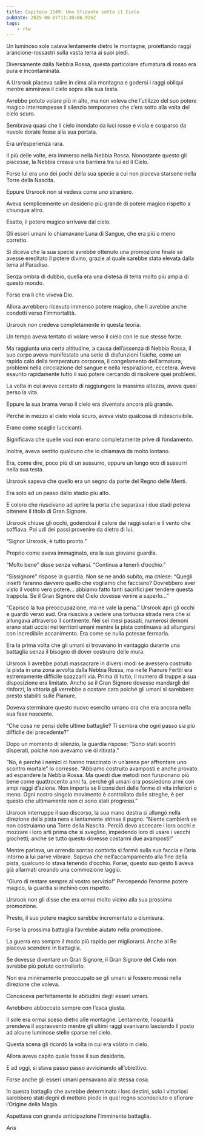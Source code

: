 ```yaml
---
title: Capitolo 1149: Uno Sfidante sotto il Cielo
pubDate: 2025-08-07T11:30:06.925Z
tags:
    - rtw
---
```





















Un luminoso sole calava lentamente dietro le montagne, proiettando raggi arancione-rossastri sulla vasta terra ai suoi piedi.






Diversamente dalla Nebbia Rossa, questa particolare sfumatura di rosso era pura e incontaminata.






A Ursrook piaceva salire in cima alla montagna e godersi i raggi obliqui mentre ammirava il cielo sopra alla sua testa.






Avrebbe potuto volare più in alto, ma non voleva che l’utilizzo del suo potere magico interrompesse il silenzio temporaneo che c’era sotto alla volta del cielo scuro.






Sembrava quasi che il cielo inondato da luci rosse e viola e cosparso da nuvole dorate fosse alla sua portata.






Era un’esperienza rara.






Il più delle volte, era immerso nella Nebbia Rossa. Nonostante questo gli piacesse, la Nebbia creava una barriera tra lui ed il Cielo.






Forse lui era uno dei pochi della sua specie a cui non piaceva starsene nella Torre della Nascita.






Eppure Ursrook non si vedeva come uno straniero.






Aveva semplicemente un desiderio più grande di potere magico rispetto a chiunque altro.






Esatto, il potere magico arrivava dal cielo.






Gli esseri umani lo chiamavano Luna di Sangue, che era più o meno corretto.






Si diceva che la sua specie avrebbe ottenuto una promozione finale se avesse ereditato il potere divino, grazie al quale sarebbe stata elevata dalla terra al Paradiso.






Senza ombra di dubbio, quella era una distesa di terra molto più ampia di questo mondo.






Forse era lì che viveva Dio.






Allora avrebbero ricevuto immenso potere magico, che li avrebbe anche condotti verso l’immortalità.






Ursrook non credeva completamente in questa teoria.






Un tempo aveva tentato di volare verso il cielo con le sue stesse forze.






Ma raggiunta una certa altitudine, a causa dell’assenza di Nebbia Rossa, il suo corpo aveva manifestato una serie di disfunzioni fisiche, come un rapido calo della temperatura corporea, il congelamento dell’armatura, problemi nella circolazione del sangue e nella respirazione, eccetera. Aveva esaurito rapidamente tutto il suo potere cercando di risolvere quei problemi.






La volta in cui aveva cercato di raggiungere la massima altezza, aveva quasi perso la vita.






Eppure la sua brama verso il cielo era diventata ancora più grande.






Perché in mezzo al cielo viola scuro, aveva visto qualcosa di indescrivibile.






Erano come scaglie luccicanti.






Significava che quelle voci non erano completamente prive di fondamento.






Inoltre, aveva sentito qualcuno che lo chiamava da molto lontano.






Era, come dire, poco più di un sussurro, oppure un lungo eco di sussurri nella sua testa.






Ursrook sapeva che quello era un segno da parte del Regno delle Menti.






Era solo ad un passo dallo stadio più alto.






E coloro che riuscivano ad aprire la porta che separava i due stadi poteva ottenere il titolo di Gran Signore.






Ursrook chiuse gli occhi, godendosi il calore dei raggi solari e il vento che soffiava. Poi udì dei passi provenire da dietro di lui.






“Signor Ursrook, è tutto pronto.”






Proprio come aveva immaginato, era la sua giovane guardia.






“Molto bene” disse senza voltarsi. “Continua a tenerli d’occhio.”






“Sissignore” rispose la guardia. Non se ne andò subito, ma chiese: “Quegli insetti faranno davvero quello che vogliamo che facciano? Dovrebbero aver visto il vostro vero potere... abbiamo fatto tanti sacrifici per tendere questa trappola. Se il Gran Signore del Cielo dovesse venire a saperlo...”






“Capisco la tua preoccupazione, ma ne vale la pena.” Ursrook aprì gli occhi e guardò verso sud. Ora riusciva a vedere una tortuosa strada nera che si allungava attraverso il continente. Nei sei mesi passati, numerosi demoni erano stati uccisi nei territori umani mentre la pista continuava ad allungarsi con incredibile accanimento. Era come se nulla potesse fermarla.






Era la prima volta che gli umani si trovavano in vantaggio durante una battaglia senza il bisogno di dover costruire delle mura.






Ursrook li avrebbe potuti massacrare in diversi modi se avessero costruito la pista in una zona avvolta dalla Nebbia Rossa, ma nelle Pianure Fertili era estremamente difficile spazzarli via. Prima di tutto, il numero di truppe a sua disposizione era limitato. Anche se il Gran Signore dovesse mandargli dei rinforzi, la vittoria gli verrebbe a costare caro poiché gli umani si sarebbero presto stabiliti sulle Pianure.






Doveva sterminare questo nuovo esercito umano ora che era ancora nella sua fase nascente.






“Che cosa ne pensi delle ultime battaglie? Ti sembra che ogni passo sia più difficile del precedente?”






Dopo un momento di silenzio, la guardia rispose: “Sono stati scontri disperati, poiché non avevamo vie di ritirata.”






“No, è perché i nemici ci hanno trascinato in un’arena per affrontare uno scontro mortale” lo corresse. “Abbiamo costruito avamposti e anche provato ad espandere la Nebbia Rossa. Ma questi due metodi non funzionano più bene come quattrocento anni fa, perché gli umani ora possiedono armi con ampi raggi d’azione. Non importa se li consideri delle forme di vita inferiori o meno. Ogni nostro singolo movimento è controllato dalle streghe, è per questo che ultimamente non ci sono stati progressi.”






Ursrook interruppe il suo discorso, la sua mano destra si allungò nella direzione della pista nera e lentamente strinse il pugno. “Niente cambierà se non costruiamo una Torre della Nascita. Perciò devo accecare i loro occhi e mozzare i loro arti prima che si sveglino, impedendo loro di usare i vecchi giochetti; anche se tutto questo dovesse costarmi due avamposti!”






Mentre parlava, un orrendo sorriso contorto si formò sulla sua faccia e l’aria intorno a lui parve vibrare. Sapeva che nell’accampamento alla fine della pista, qualcuno lo stava tenendo d’occhio. Forse, questo suo gesto li aveva già allarmati creando una commozione laggiù.






“Giuro di restare sempre al vostro servizio!” Percependo l’enorme potere magico, la guardia si inchinò con rispetto.






Ursrook non gli disse che era ormai molto vicino alla sua prossima promozione.






Presto, il suo potere magico sarebbe incrementato a dismisura.






Forse la prossima battaglia l’avrebbe aiutato nella promozione.






La guerra era sempre il modo più rapido per migliorarsi. Anche al Re piaceva scendere in battaglia.






Se dovesse diventare un Gran Signore, il Gran Signore del Cielo non avrebbe più potuto controllarlo.






Non era minimamente preoccupato se gli umani si fossero mossi nella direzione che voleva.






Conosceva perfettamente le abitudini degli esseri umani.






Avrebbero abboccato sempre con l’esca giusta.






Il sole era ormai sceso dietro alle montagne. Lentamente, l’oscurità prendeva il sopravvento mentre gli ultimi raggi svanivano lasciando il posto ad alcune luminose stelle sparse nel cielo.






Questa scena gli ricordò la volta in cui era volato in cielo.






Allora aveva capito quale fosse il suo desiderio.






E ad oggi, si stava passo passo avvicinando all’obiettivo.






Forse anche gli esseri umani pensavano alla stessa cosa.






In questa battaglia che avrebbe determinato i loro destini, solo i vittoriosi sarebbero stati degni di mettere piede in quel regno sconosciuto e sfiorare l’Origine della Magia.






Aspettava con grande anticipazione l’imminente battaglia.






<em>Aris</em>


                                


                                



